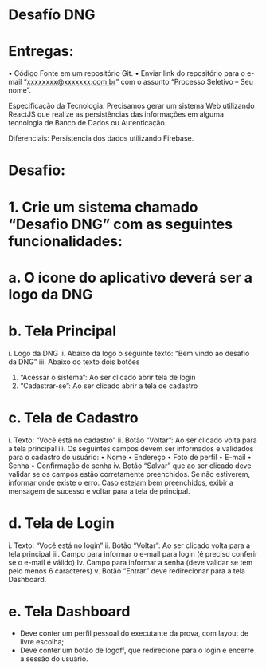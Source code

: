 # Desafío DNG

# Entregas:
• Código Fonte em um repositório Git.
• Enviar link do repositório para o e-mail “xxxxxxxx@xxxxxxx.com.br” com o assunto “Processo Seletivo – Seu nome”.

Especificação da Tecnologia: Precisamos gerar um sistema Web utilizando ReactJS que realize as persistências das informações em alguma tecnologia de Banco de Dados ou Autenticação.

Diferenciais: Persistencia dos dados utilizando Firebase.

# Desafio:
# 1. Crie um sistema chamado “Desafio DNG” com as seguintes funcionalidades:

# a. O ícone do aplicativo deverá ser a logo da DNG

# b. Tela Principal
i. Logo da DNG
ii. Abaixo da logo o seguinte texto: “Bem vindo ao desafio da DNG”
iii. Abaixo do texto dois botões
1. “Acessar o sistema”: Ao ser clicado abrir tela de login
2. “Cadastrar-se”: Ao ser clicado abrir a tela de cadastro

# c. Tela de Cadastro
i. Texto: “Você está no cadastro”
ii. Botão “Voltar”: Ao ser clicado volta para a tela principal
iii. Os seguintes campos devem ser informados e validados para o cadastro do usuário:
    • Nome
    • Endereço
    • Foto de perfil
    • E-mail
    • Senha
    • Confirmação de senha
	iv. Botão “Salvar” que ao ser clicado deve validar se os campos estão corretamente preenchidos. Se não estiverem, informar onde existe o erro. Caso estejam bem preenchidos, exibir a mensagem de sucesso e voltar para a tela de principal.

# d. Tela de Login
i. Texto: “Você está no login”
ii. Botão “Voltar”: Ao ser clicado volta para a tela principal
iii. Campo para informar o e-mail para login (é preciso conferir se o e-mail é válido)
Iv. Campo para informar a senha (deve validar se tem pelo menos 6 caracteres)
v. Botão “Entrar” deve redirecionar para a tela Dashboard.

# e. Tela Dashboard
- Deve conter um perfil pessoal do executante da prova, com layout de livre escolha;
- Deve conter um botão de logoff, que redirecione para o login e encerre a sessão do usuário.